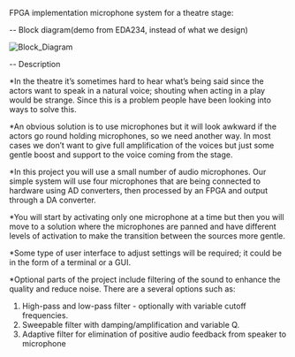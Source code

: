 FPGA implementation microphone system for a theatre stage:

-- Block diagram(demo from EDA234, instead of what we design)



![Block_Diagram](https://github.com/Ghostbut13/DAT096-PASS/blob/main/Diagram/Block_Diagram.png)





-- Description

*In the theatre it’s sometimes hard to hear what’s being said since the actors want to speak in a natural voice; shouting when acting in a play would be strange. Since this is a problem people have been looking into ways to solve this.

*An obvious solution is to use microphones but it will look awkward if the actors go round holding microphones, so we need another way. In most cases we don’t want to give full amplification of the voices but just some gentle boost and support to the voice coming from the stage.

*In this project you will use a small number of audio microphones. Our simple system will use four microphones that are being connected to hardware using AD converters, then processed by an FPGA and output through a DA converter.

*You will start by activating only  one microphone at a time but then you will move to a solution where the microphones are panned and have different levels of activation to make the transition between the sources more gentle.

*Some type of user interface to adjust settings will be required; it could be in the form of a terminal or a GUI.

*Optional parts of the project include filtering of the sound to enhance the quality and reduce noise. There are a several options such as: 
1.	High-pass and low-pass filter - optionally  with variable cutoff frequencies. 
2.	Sweepable filter with damping/amplification and variable Q.
3.	Adaptive filter for elimination of positive audio feedback from speaker to microphone
